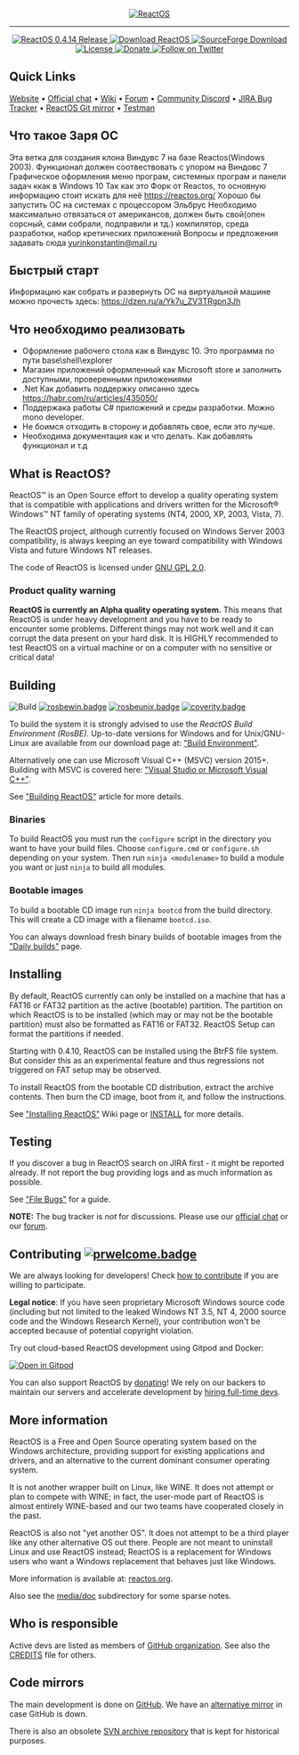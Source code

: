 <p align=center>
  <a href="https://reactos.org/">
    <img alt="ReactOS" src="https://reactos.org/wiki/images/0/02/ReactOS_logo.png">
  </a>
</p>

---

<p align=center>
  <a href="https://reactos.org/project-news/reactos-0414-released/">
    <img alt="ReactOS 0.4.14 Release" src="https://img.shields.io/badge/release-0.4.14-0688CB.svg">
  </a>
  <a href="https://reactos.org/download/">
    <img alt="Download ReactOS" src="https://img.shields.io/badge/download-latest-0688CB.svg">
  </a>
  <a href="https://sourceforge.net/projects/reactos/">
    <img alt="SourceForge Download" src="https://img.shields.io/sourceforge/dm/reactos.svg?colorB=0688CB">
  </a>
  <a href="https://github.com/reactos/reactos/blob/master/COPYING">
    <img alt="License" src="https://img.shields.io/badge/license-GNU_GPL_2.0-0688CB.svg">
  </a>
  <a href="https://reactos.org/donate/">
    <img alt="Donate" src="https://img.shields.io/badge/%24-donate-E44E4A.svg">
  </a>
  <a href="https://twitter.com/reactos">
    <img alt="Follow on Twitter" src="https://img.shields.io/twitter/follow/reactos.svg?style=social&label=Follow%20%40reactos">
  </a>
</p>

## Quick Links
[Website](https://reactos.org/) &bull;
[Official chat](https://chat.reactos.org/) &bull;
[Wiki](https://reactos.org/wiki/) &bull;
[Forum](https://reactos.org/forum/) &bull;
[Community Discord](https://discord.gg/7knjvhT) &bull;
[JIRA Bug Tracker](https://jira.reactos.org/issues/) &bull;
[ReactOS Git mirror](https://git.reactos.org/) &bull;
[Testman](https://reactos.org/testman/)

## Что такое Заря ОС
Эта ветка для создания клона Виндувс 7 на базе Reactos(Windows 2003). 
Функционал должен соотвествовать с упором на Виндовс 7
Графическое оформления меню програм, системных програм и панели задач ккак в Windows 10
Так как это Форк от Reactos, то основную информацию стоит искать для неё https://reactos.org/
Хорошо бы запустить ОС на системах с процессором Эльбрус
Необходимо максимально отвязаться от американсов, должен быть свой(опен сорсный, сами собрали, подправили и тд.) компилятор, среда разработки, набор кретических приложений 
Вопросы и предложения задавать сюда yurinkonstantin@mail.ru

## Быстрый старт
Информацию как собрать и развернуть ОС на виртуальной машине можно прочесть здесь:
https://dzen.ru/a/Yk7u_ZV3TRgpn3Jh

## Что необходимо реализовать
- Оформление рабочего стола как в Виндувс 10. Это программа по пути base\shell\explorer
- Магазин приложений оформленный как Microsoft store и заполнить доступными, проверенными приложениями
- .Net Как добавить поддержку описанно здесь https://habr.com/ru/articles/435050/ 
- Поддержака работы C# приложений и среды разработки. Можно mono developer.
- Не боимся отходить в сторону и добавлять свое, если это лучше.
- Необходима документация как и что делать. Как добавлять функционал и т.д

## What is ReactOS?

ReactOS™ is an Open Source effort to develop a quality operating system that is compatible with applications and drivers written for the Microsoft® Windows™ NT family of operating systems (NT4, 2000, XP, 2003, Vista, 7).

The ReactOS project, although currently focused on Windows Server 2003 compatibility, is always keeping an eye toward compatibility with Windows Vista and future Windows NT releases.

The code of ReactOS is licensed under [GNU GPL 2.0](https://github.com/reactos/reactos/blob/master/COPYING).

### Product quality warning

**ReactOS is currently an Alpha quality operating system.** This means that ReactOS is under heavy development and you have to be ready to encounter some problems. Different things may not work well and it can corrupt the data present on your hard disk. It is HIGHLY recommended to test ReactOS on a virtual machine or on a computer with no sensitive or critical data!

## Building

![Build](https://github.com/reactos/reactos/workflows/Build/badge.svg) [![rosbewin.badge]][rosbewin.link] [![rosbeunix.badge]][rosbeunix.link] [![coverity.badge]][coverity.link]

To build the system it is strongly advised to use the _ReactOS Build Environment (RosBE)._
Up-to-date versions for Windows and for Unix/GNU-Linux are available from our download page at: ["Build Environment"](https://reactos.org/wiki/Build_Environment).

Alternatively one can use Microsoft Visual C++ (MSVC) version 2015+. Building with MSVC is covered here: ["Visual Studio or Microsoft Visual C++"](https://reactos.org/wiki/CMake#Visual_Studio_or_Microsoft_Visual_C.2B.2B).

See ["Building ReactOS"](https://reactos.org/wiki/Building_ReactOS) article for more details.

### Binaries

To build ReactOS you must run the `configure` script in the directory you want to have your build files. Choose `configure.cmd` or `configure.sh` depending on your system. Then run `ninja <modulename>` to build a module you want or just `ninja` to build all modules.

### Bootable images

To build a bootable CD image run `ninja bootcd` from the build directory. This will create a CD image with a filename `bootcd.iso`.

You can always download fresh binary builds of bootable images from the ["Daily builds"](https://reactos.org/getbuilds/) page.

## Installing

By default, ReactOS currently can only be installed on a machine that has a FAT16 or FAT32 partition as the active (bootable) partition.
The partition on which ReactOS is to be installed (which may or may not be the bootable partition) must also be formatted as FAT16 or FAT32.
ReactOS Setup can format the partitions if needed.

Starting with 0.4.10, ReactOS can be installed using the BtrFS file system. But consider this as an experimental feature and thus regressions not triggered on FAT setup may be observed.

To install ReactOS from the bootable CD distribution, extract the archive contents. Then burn the CD image, boot from it, and follow the instructions.

See ["Installing ReactOS"](https://reactos.org/wiki/Installing_ReactOS) Wiki page or [INSTALL](INSTALL) for more details.

## Testing

If you discover a bug in ReactOS search on JIRA first - it might be reported already. If not report the bug providing logs and as much information as possible.

See ["File Bugs"](https://reactos.org/wiki/File_Bugs) for a guide.

__NOTE:__ The bug tracker is _not_ for discussions. Please use our [official chat](https://chat.reactos.org/) or our [forum](https://reactos.org/forum/).

## Contributing  [![prwelcome.badge]](https://reactos.org/wiki/Commiting_Changes)

We are always looking for developers! Check [how to contribute](CONTRIBUTING.md) if you are willing to participate.

__Legal notice__: If you have seen proprietary Microsoft Windows source code (including but not limited to the leaked Windows NT 3.5, NT 4, 2000 source code and the Windows Research Kernel), your contribution won't be accepted because of potential copyright violation.

Try out cloud-based ReactOS development using Gitpod and Docker:

[![Open in Gitpod](https://gitpod.io/button/open-in-gitpod.svg)](https://gitpod.io/#https://github.com/reactos/reactos)

You can also support ReactOS by [donating](https://reactos.org/donate/)! We rely on our backers to maintain our servers and accelerate development by [hiring full-time devs](https://reactos.org/contributing/#paid-jobs).

## More information

ReactOS is a Free and Open Source operating system based on the Windows architecture,
providing support for existing applications and drivers, and an alternative to the current dominant consumer operating system.

It is not another wrapper built on Linux, like WINE. It does not attempt or plan to compete with WINE; in fact, the user-mode part of ReactOS is almost entirely WINE-based and our two teams have cooperated closely in the past.

ReactOS is also not "yet another OS". It does not attempt to be a third player like any other alternative OS out there. People are not meant to uninstall Linux and use ReactOS instead; ReactOS is a replacement for Windows users who want a Windows replacement that behaves just like Windows.

More information is available at: [reactos.org](https://reactos.org/).

Also see the [media/doc](/media/doc/) subdirectory for some sparse notes.

## Who is responsible

Active devs are listed as members of [GitHub organization](https://github.com/orgs/reactos/people).
See also the [CREDITS](CREDITS) file for others.

## Code mirrors

The main development is done on [GitHub](https://github.com/reactos/reactos). We have an [alternative mirror](https://git.reactos.org/?p=reactos.git) in case GitHub is down.

There is also an obsolete [SVN archive repository](https://svn.reactos.org/reactos/) that is kept for historical purposes.

[coverity.badge]:   https://scan.coverity.com/projects/205/badge.svg?flat=1
[rosbewin.badge]:   https://img.shields.io/badge/RosBE_Windows-2.2.0-0688CB.svg
[rosbeunix.badge]:  https://img.shields.io/badge/RosBE_Unix-2.2-0688CB.svg
[prwelcome.badge]:  https://img.shields.io/badge/PR-welcome-0688CB.svg

[coverity.link]:    https://scan.coverity.com/projects/205
[rosbewin.link]:    https://sourceforge.net/projects/reactos/files/RosBE-Windows/i386/2.2.0/
[rosbeunix.link]:   https://sourceforge.net/projects/reactos/files/RosBE-Unix/2.2/
